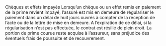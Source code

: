 Chèques et effets impayés
Lorsqu’un chèque ou un effet remis en paiement de la prime revient impayé, l’assuré est mis en demeure de régulariser le paiement dans un délai de huit jours ouvrés à compter de la réception de l’acte ou de la lettre de mise en demeure. A l’expiration de ce délai, si la régularisation n’est pas effectuée, le contrat est résilié de plein droit.
La portion de prime courue reste acquise à l’assureur, sans préjudice des éventuels frais de poursuite et de recouvrement.